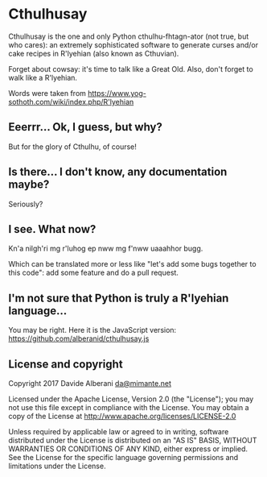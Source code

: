 # Cthulhusay

Cthulhusay is the one and only Python cthulhu-fhtagn-ator (not true, but who cares): an extremely sophisticated software to generate curses and/or cake recipes in R'lyehian (also known as Cthuvian).

Forget about cowsay: it's time to talk like a Great Old.  Also, don't forget to walk like a R'lyehian.

Words were taken from https://www.yog-sothoth.com/wiki/index.php/R'lyehian

## Eeerrr... Ok, I guess, but why?

But for the glory of Cthulhu, of course!

## Is there... I don't know, any documentation maybe?

Seriously?

## I see. What now?

Kn'a nilgh'ri mg r'luhog ep nww mg f'nww uaaahhor bugg.

Which can be translated more or less like "let's add some bugs together to this code": add some feature and do a pull request.

## I'm not sure that Python is truly a R'lyehian language...

You may be right. Here it is the JavaScript version: https://github.com/alberanid/cthulhusay.js

## License and copyright

Copyright 2017 Davide Alberani <da@mimante.net>

Licensed under the Apache License, Version 2.0 (the "License");
you may not use this file except in compliance with the License.
You may obtain a copy of the License at http://www.apache.org/licenses/LICENSE-2.0

Unless required by applicable law or agreed to in writing, software
distributed under the License is distributed on an "AS IS" BASIS,
WITHOUT WARRANTIES OR CONDITIONS OF ANY KIND, either express or implied.
See the License for the specific language governing permissions and
limitations under the License.

